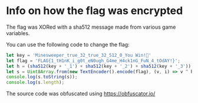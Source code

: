 # Info on how the flag was encrypted

The flag was XORed with a sha512 message made from various game variables.

You can use the following code to change the flag:
```javascript
let key = 'Minesweeper_true_32_true_32_512_0_You Win!🎉'
let flag = 'FLAG{1_tH1nK_i_g0t_eN0ugh_G4me_H4ck1nG_FuN_4_tOdAY!}';
let h = (sha512(key + '_1') + sha512(key + '_2') + sha512(key + '_3')).match(/../g).map((x) => parseInt(x, 16)).slice(0, 52);
let s = Uint8Array.from(new TextEncoder().encode(flag), (v, i) => v ^ h[i]);
console.log(s.toString(s));
console.log(s.length);
```

The source code was obfuscated using https://obfuscator.io/
